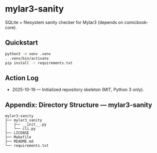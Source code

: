 # mylar3-sanity

SQLite + filesystem sanity checker for Mylar3 (depends on comicbook-core).

## Quickstart
```bash
python3 -m venv .venv
. .venv/bin/activate
pip install -r requirements.txt
```

## Action Log
- 2025-10-19 — Initialized repository skeleton (MIT, Python 3 only).

## Appendix: Directory Structure — mylar3-sanity

<!-- BEGIN DIR TREE -->
```
mylar3-sanity
├── mylar3_sanity
│   ├── __init__.py
│   └── cli.py
├── LICENSE
├── Makefile
├── README.md
└── requirements.txt
```
<!-- END DIR TREE -->
